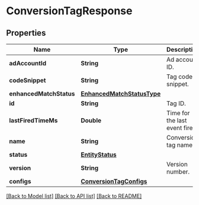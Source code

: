 # ConversionTagResponse

## Properties
Name | Type | Description | Notes
------------ | ------------- | ------------- | -------------
**adAccountId** | **String** | Ad account ID. | [optional] 
**codeSnippet** | **String** | Tag code snippet. | [optional] 
**enhancedMatchStatus** | [**EnhancedMatchStatusType**](EnhancedMatchStatusType.md) |  | [optional] 
**id** | **String** | Tag ID. | [optional] 
**lastFiredTimeMs** | **Double** | Time for the last event fired. | [optional] 
**name** | **String** | Conversion tag name. | [optional] 
**status** | [**EntityStatus**](EntityStatus.md) |  | [optional] 
**version** | **String** | Version number. | [optional] 
**configs** | [**ConversionTagConfigs**](ConversionTagConfigs.md) |  | [optional] 

[[Back to Model list]](../README.md#documentation-for-models) [[Back to API list]](../README.md#documentation-for-api-endpoints) [[Back to README]](../README.md)


